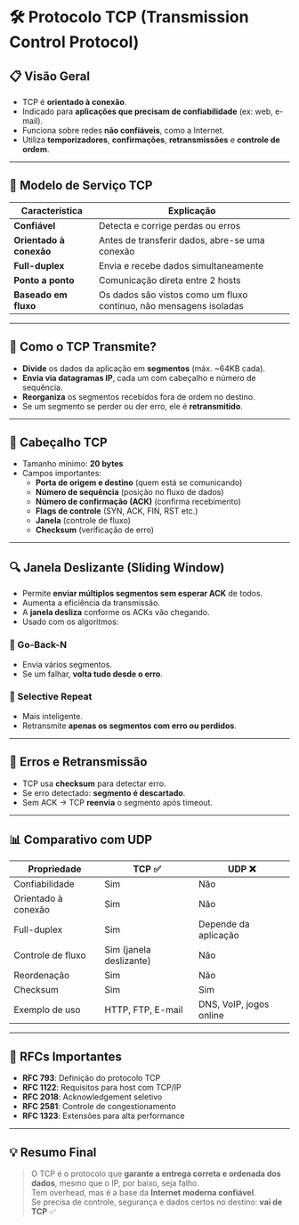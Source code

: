 # &#x1F6E0;&#xFE0F; Protocolo TCP (Transmission Control Protocol)

## &#x1F4CB; Visão Geral

- TCP é **orientado à conexão**.
- Indicado para **aplicações que precisam de confiabilidade** (ex: web, e-mail).
- Funciona sobre redes **não confiáveis**, como a Internet.
- Utiliza **temporizadores**, **confirmações**, **retransmissões** e **controle de ordem**.

---

## &#x1F4F6; Modelo de Serviço TCP

| Característica     | Explicação |
|--------------------|-----------|
| **Confiável**      | Detecta e corrige perdas ou erros |
| **Orientado à conexão** | Antes de transferir dados, abre-se uma conexão |
| **Full-duplex**    | Envia e recebe dados simultaneamente |
| **Ponto a ponto**  | Comunicação direta entre 2 hosts |
| **Baseado em fluxo** | Os dados são vistos como um fluxo contínuo, não mensagens isoladas |

---

## &#x1F4E1; Como o TCP Transmite?

- **Divide** os dados da aplicação em **segmentos** (máx. ~64KB cada).
- **Envia via datagramas IP**, cada um com cabeçalho e número de sequência.
- **Reorganiza** os segmentos recebidos fora de ordem no destino.
- Se um segmento se perder ou der erro, ele é **retransmitido**.

---

## &#x1F4C4; Cabeçalho TCP

- Tamanho mínimo: **20 bytes**
- Campos importantes:
  - **Porta de origem e destino** (quem está se comunicando)
  - **Número de sequência** (posição no fluxo de dados)
  - **Número de confirmação (ACK)** (confirma recebimento)
  - **Flags de controle** (SYN, ACK, FIN, RST etc.)
  - **Janela** (controle de fluxo)
  - **Checksum** (verificação de erro)

---

## &#x1F50D; Janela Deslizante (Sliding Window)

- Permite **enviar múltiplos segmentos sem esperar ACK** de todos.
- Aumenta a eficiência da transmissão.
- A **janela desliza** conforme os ACKs vão chegando.
- Usado com os algoritmos:

### &#x1F501; Go-Back-N
- Envia vários segmentos.
- Se um falhar, **volta tudo desde o erro**.

### &#x1F504; Selective Repeat
- Mais inteligente.
- Retransmite **apenas os segmentos com erro ou perdidos**.

---

## &#x1F6D1; Erros e Retransmissão

- TCP usa **checksum** para detectar erro.
- Se erro detectado: **segmento é descartado**.
- Sem ACK → TCP **reenvia** o segmento após timeout.

---

## &#x1F4CA; Comparativo com UDP

| Propriedade       | TCP ✅                       | UDP ❌                      |
|------------------|-----------------------------|----------------------------|
| Confiabilidade    | Sim                         | Não                        |
| Orientado à conexão | Sim                      | Não                        |
| Full-duplex       | Sim                         | Depende da aplicação       |
| Controle de fluxo | Sim (janela deslizante)     | Não                        |
| Reordenação       | Sim                         | Não                        |
| Checksum          | Sim                         | Sim                        |
| Exemplo de uso    | HTTP, FTP, E-mail           | DNS, VoIP, jogos online    |

---

## &#x1F4D6; RFCs Importantes

- **RFC 793**: Definição do protocolo TCP
- **RFC 1122**: Requisitos para host com TCP/IP
- **RFC 2018**: Acknowledgement seletivo
- **RFC 2581**: Controle de congestionamento
- **RFC 1323**: Extensões para alta performance

---

## &#x1F4A1; Resumo Final

> O TCP é o protocolo que **garante a entrega correta e ordenada dos dados**, mesmo que o IP, por baixo, seja falho.  
> Tem overhead, mas é a base da **Internet moderna confiável**.  
> Se precisa de controle, segurança e dados certos no destino: **vai de TCP** &#x2705;
